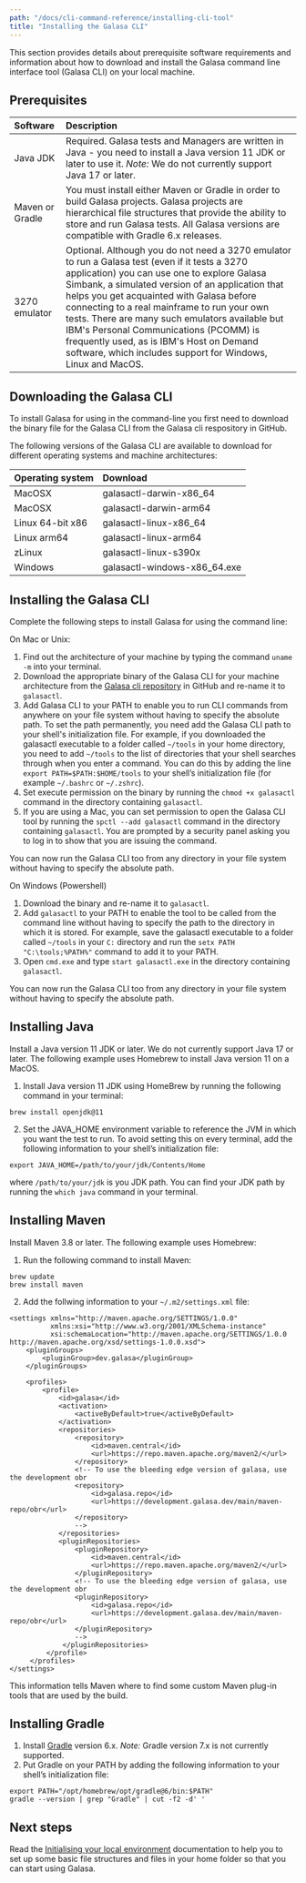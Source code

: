 ```yaml
---
path: "/docs/cli-command-reference/installing-cli-tool"
title: "Installing the Galasa CLI"
---
```


This section provides details about prerequisite software requirements and information about how to download and install the Galasa command line interface tool (Galasa CLI) on your local machine. 


## Prerequisites

| Software |  Description  |
| :---- | :-------- | 
| Java JDK  | Required. Galasa tests and Managers are written in Java - you need to install a Java version 11 JDK or later to use it. _Note:_ We do not currently support Java 17 or later. |
| Maven or Gradle  | You must install either Maven or Gradle in order to build Galasa projects. Galasa projects are hierarchical file structures that provide the ability to store and run Galasa tests. All Galasa versions are compatible with Gradle 6.x releases. |
| 3270 emulator | Optional. Although you do not need a 3270 emulator to run a Galasa test (even if it tests a 3270 application) you can use one to explore Galasa Simbank, a simulated version of an application that helps you get acquainted with Galasa before connecting to a real mainframe to run your own tests. There are many such emulators available but IBM's Personal Communications (PCOMM) is frequently used, as is IBM's Host on Demand software, which includes support for Windows, Linux and MacOS.| 


## Downloading the Galasa CLI

To install Galasa for using in the command-line you first need to download the binary file for the Galasa CLI from the Galasa cli respository in GitHub. 

The following versions of the Galasa CLI are available to download for different operating systems and machine architectures:

| Operating system  |  Download  |
| :---- | :-------- | 
| MacOSX  | galasactl-darwin-x86_64 |
| MacOSX  | galasactl-darwin-arm64 |
| Linux 64-bit x86 | galasactl-linux-x86_64 | 
| Linux arm64 | galasactl-linux-arm64 | 
| zLinux  | galasactl-linux-s390x | 
| Windows | galasactl-windows-x86_64.exe | 


## Installing the Galasa CLI

Complete the following steps to install Galasa for using the command line:

On Mac or Unix:

1. Find out the architecture of your machine by typing the command `uname -m` into your terminal.
2. Download the appropriate binary of the Galasa CLI for your machine architecture from the [Galasa cli repository](https://github.com/galasa-dev/cli/releases) in GitHub and re-name it to `galasactl`.
3. Add Galasa CLI to your PATH to enable you to run CLI commands from anywhere on your file system without having to specify the absolute path. To set the path permanently, you need add the Galasa CLI path to your shell's initialization file. For example, if you downloaded the galasactl executable to a folder called `~/tools` in your home directory, you need to add `~/tools` to the list of directories that your shell searches through when you enter a command. You can do this by adding the line ```export PATH=$PATH:$HOME/tools``` to your shell’s initialization file (for example `~/.bashrc` or `~/.zshrc`). 
4. Set execute permission on the binary by running the `chmod +x galasactl` command in the directory containing `galasactl`.
5. If you are using a Mac, you can set permission to open the Galasa CLI tool by running the `spctl --add galasactl` command in the directory containing `galasactl`. You are prompted by a security panel asking you to log in to show that you are issuing the command.

You can now run the Galasa CLI too from any directory in your file system without having to specify the absolute path.


On Windows (Powershell)

1. Download the binary and re-name it to `galasactl`.
2. Add `galasactl` to your PATH to enable the tool to be called from the command line without having to specify the path to the directory in which it is stored. For example, save the galasactl executable to a folder called `~/tools` in your `C:` directory and run the `setx PATH "C:\tools;%PATH%"` command to add it to your PATH.
3. Open `cmd.exe` and type `start galasactl.exe` in the directory containing `galasactl`.

You can now run the Galasa CLI too from any directory in your file system without having to specify the absolute path.

## Installing Java 

Install a Java version 11 JDK or later. We do not currently support Java 17 or later. The following example uses Homebrew to install Java version 11 on a MacOS.

1. Install Java version 11 JDK using HomeBrew by running the following command in your terminal:
```
brew install openjdk@11
```
2. Set the JAVA_HOME environment variable to reference the JVM in which you want the test to run. To avoid setting this on every terminal, add the following information to your shell’s initialization file:
```
export JAVA_HOME=/path/to/your/jdk/Contents/Home
```
where `/path/to/your/jdk` is you JDK path. 
You can find your JDK path by running the `which java` command in your terminal. 



## Installing Maven

Install Maven 3.8 or later. The following example uses Homebrew:

1. Run the following command to install Maven:
```
brew update
brew install maven
```
2. Add the follwing information to your `~/.m2/settings.xml` file:
```
<settings xmlns="http://maven.apache.org/SETTINGS/1.0.0"
          xmlns:xsi="http://www.w3.org/2001/XMLSchema-instance"
          xsi:schemaLocation="http://maven.apache.org/SETTINGS/1.0.0 http://maven.apache.org/xsd/settings-1.0.0.xsd">
    <pluginGroups>
        <pluginGroup>dev.galasa</pluginGroup>
    </pluginGroups>
     
    <profiles>
        <profile>
            <id>galasa</id>
            <activation>
                <activeByDefault>true</activeByDefault>
            </activation>
            <repositories>
                <repository>
                    <id>maven.central</id>
                    <url>https://repo.maven.apache.org/maven2/</url>
                </repository>
                <!-- To use the bleeding edge version of galasa, use the development obr
                <repository>
                    <id>galasa.repo</id>
                    <url>https://development.galasa.dev/main/maven-repo/obr</url> 
                </repository>
                -->
            </repositories>
            <pluginRepositories>
                <pluginRepository>
                    <id>maven.central</id>
                    <url>https://repo.maven.apache.org/maven2/</url>
                </pluginRepository>
                <!-- To use the bleeding edge version of galasa, use the development obr
                <pluginRepository>
                    <id>galasa.repo</id>    
                    <url>https://development.galasa.dev/main/maven-repo/obr</url> 
                </pluginRepository>
                -->
             </pluginRepositories>
         </profile>
     </profiles>
</settings>
```
This information tells Maven where to find some custom Maven plug-in tools that are used by the build.


## Installing Gradle

1. Install <a href="https://gradle.org/install/" target="_blank"> Gradle</a> version 6.x. *Note:* Gradle version 7.x is not currently supported.
2. Put Gradle on your PATH by adding the following information to your shell’s initialization file:
```
export PATH="/opt/homebrew/opt/gradle@6/bin:$PATH"
gradle --version | grep "Gradle" | cut -f2 -d' '
```

## Next steps

Read the [Initialising your local environment](/docs/initialising-home-folder) documentation to help you to set up some basic file structures and files in your home folder so that you can start using Galasa.







